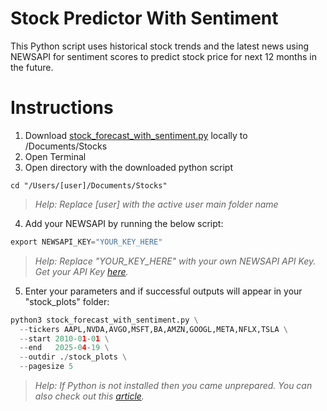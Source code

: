 # Stock Predictor With Sentiment
This Python script uses historical stock trends and the latest news using NEWSAPI for sentiment scores to predict stock price for next 12 months in the future.

# Instructions
1. Download [stock_forecast_with_sentiment.py](https://github.com/RealMaxPower/StockPredictorWithSentiment/blob/main/stock_forecast_with_sentiment.py) locally to /Documents/Stocks
2. Open Terminal
3. Open directory with the downloaded python script
```
cd "/Users/[user]/Documents/Stocks"
```
> _Help: Replace [user] with the active user main folder name_ 
4. Add your NEWSAPI by running the below script:
```python
export NEWSAPI_KEY="YOUR_KEY_HERE"
```
> _Help: Replace "YOUR_KEY_HERE" with your own NEWSAPI API Key. Get your API Key [here](https://newsapi.org)._ 
5. Enter your parameters and if successful outputs will appear in your "stock_plots" folder:
```python
python3 stock_forecast_with_sentiment.py \
  --tickers AAPL,NVDA,AVGO,MSFT,BA,AMZN,GOOGL,META,NFLX,TSLA \
  --start 2010-01-01 \
  --end   2025-04-19 \
  --outdir ./stock_plots \
  --pagesize 5
```
> _Help: If Python is not installed then you came unprepared. You can also check out this [article](https://www.geeksforgeeks.org/download-and-install-python-3-latest-version/)._ 
